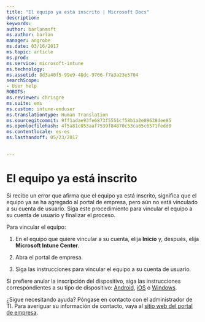 ```yaml
---
title: "El equipo ya está inscrito | Microsoft Docs"
description: 
keywords: 
author: barlanmsft
ms.author: barlan
manager: angrobe
ms.date: 03/16/2017
ms.topic: article
ms.prod: 
ms.service: microsoft-intune
ms.technology: 
ms.assetid: 8d3a40f5-99e9-48dc-9706-f7a3a23e5704
searchScope:
- User help
ROBOTS: 
ms.reviewer: chrisgre
ms.suite: ems
ms.custom: intune-enduser
ms.translationtype: Human Translation
ms.sourcegitcommit: 9ff1adae93fe6873f5551cf58b1a2e89638dee85
ms.openlocfilehash: 4f5a81c053aaf7539f84870c53ca65c6571fedd0
ms.contentlocale: es-es
ms.lasthandoff: 05/23/2017


---
```


# <a name="your-computer-is-already-enrolled"></a>El equipo ya está inscrito

Si recibe un error que afirma que el equipo ya está inscrito, significa que el equipo ya se ha agregado al portal de empresa, pero aún no está vinculado a su cuenta de usuario. Siga este procedimiento para vincular el equipo a su cuenta de usuario y finalizar el proceso.  

Para vincular el equipo:

1.  En el equipo que quiere vincular a su cuenta, elija **Inicio** y, después, elija **Microsoft Intune Center**.

2.  Abra el portal de empresa.

3.  Siga las instrucciones para vincular el equipo a su cuenta de usuario.

Si prefiere anular la inscripción del dispositivo, siga las instrucciones correspondientes a su tipo de dispositivo: [Android](unenroll-your-device-from-intune-android.md), [iOS](unenroll-your-device-from-intune-ios.md) o [Windows](unenroll-your-device-from-intune-windows.md).

¿Sigue necesitando ayuda? Póngase en contacto con el administrador de TI. Para averiguar su información de contacto, vaya al [sitio web del portal de empresa](http://portal.manage.microsoft.com).

